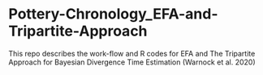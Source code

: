 # Pottery-Chronology_EFA-and-Tripartite-Approach
This repo describes the work-flow and R codes for EFA and The Tripartite Approach for Bayesian Divergence Time Estimation (Warnock et al. 2020)
